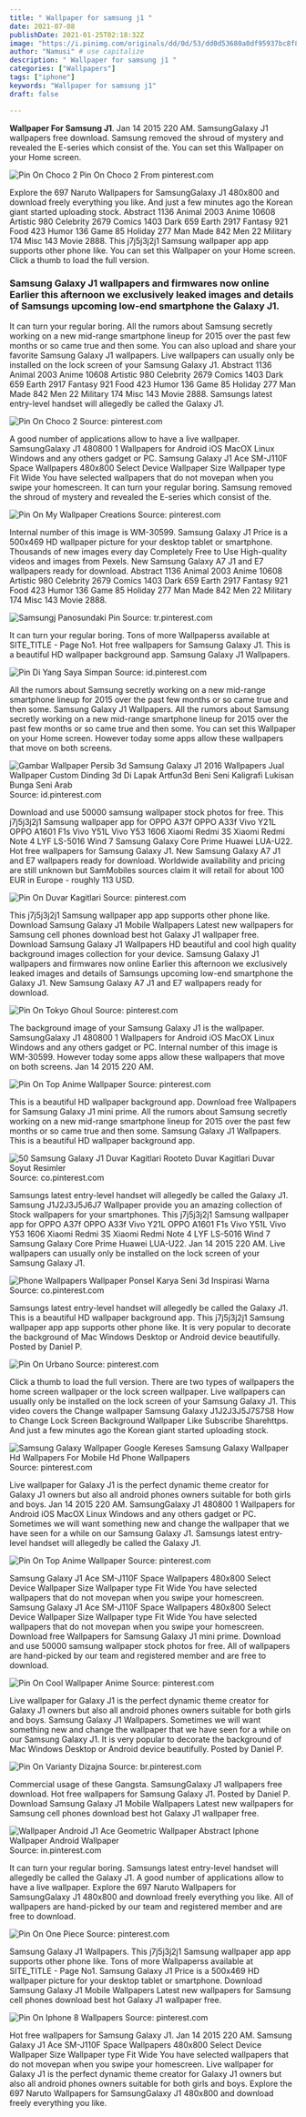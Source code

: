 ```yaml
---
title: " Wallpaper for samsung j1 "
date: 2021-07-08
publishDate: 2021-01-25T02:18:32Z
image: "https://i.pinimg.com/originals/dd/0d/53/dd0d53680a0df95937bc8f82cea68ffd.jpg"
author: "Namusi" # use capitalize
description: " Wallpaper for samsung j1 "
categories: ["Wallpapers"]
tags: ["iphone"]
keywords: "Wallpaper for samsung j1"
draft: false

---
```



**Wallpaper For Samsung J1**. Jan 14 2015 220 AM. SamsungGalaxy J1 wallpapers free download. Samsung removed the shroud of mystery and revealed the E-series which consist of the. You can set this Wallpaper on your Home screen.

![Pin On Choco 2](https://i.pinimg.com/originals/2c/e7/04/2ce7040dd4b47d33f54ba060697a0d18.jpg "Pin On Choco 2")
Pin On Choco 2 From pinterest.com


Explore the 697 Naruto Wallpapers for SamsungGalaxy J1 480x800 and download freely everything you like. And just a few minutes ago the Korean giant started uploading stock. Abstract 1136 Animal 2003 Anime 10608 Artistic 980 Celebrity 2679 Comics 1403 Dark 659 Earth 2917 Fantasy 921 Food 423 Humor 136 Game 85 Holiday 277 Man Made 842 Men 22 Military 174 Misc 143 Movie 2888. This j7j5j3j2j1 Samsung wallpaper app app supports other phone like. You can set this Wallpaper on your Home screen. Click a thumb to load the full version.

### Samsung Galaxy J1 wallpapers and firmwares now online Earlier this afternoon we exclusively leaked images and details of Samsungs upcoming low-end smartphone the Galaxy J1.

It can turn your regular boring. All the rumors about Samsung secretly working on a new mid-range smartphone lineup for 2015 over the past few months or so came true and then some. You can also upload and share your favorite Samsung Galaxy J1 wallpapers. Live wallpapers can usually only be installed on the lock screen of your Samsung Galaxy J1. Abstract 1136 Animal 2003 Anime 10608 Artistic 980 Celebrity 2679 Comics 1403 Dark 659 Earth 2917 Fantasy 921 Food 423 Humor 136 Game 85 Holiday 277 Man Made 842 Men 22 Military 174 Misc 143 Movie 2888. Samsungs latest entry-level handset will allegedly be called the Galaxy J1.


![Pin On Choco 2](https://i.pinimg.com/originals/2c/e7/04/2ce7040dd4b47d33f54ba060697a0d18.jpg "Pin On Choco 2")
Source: pinterest.com

A good number of applications allow to have a live wallpaper. SamsungGalaxy J1 480800 1 Wallpapers for Android iOS MacOX Linux Windows and any others gadget or PC. Samsung Galaxy J1 Ace SM-J110F Space Wallpapers 480x800 Select Device Wallpaper Size Wallpaper type Fit Wide You have selected wallpapers that do not movepan when you swipe your homescreen. It can turn your regular boring. Samsung removed the shroud of mystery and revealed the E-series which consist of the.

![Pin On My Wallpaper Creations](https://i.pinimg.com/originals/ee/9f/74/ee9f7486f7d763ab91a5e027ae58299d.jpg "Pin On My Wallpaper Creations")
Source: pinterest.com

Internal number of this image is WM-30599. Samsung Galaxy J1 Price is a 500x469 HD wallpaper picture for your desktop tablet or smartphone. Thousands of new images every day Completely Free to Use High-quality videos and images from Pexels. New Samsung Galaxy A7 J1 and E7 wallpapers ready for download. Abstract 1136 Animal 2003 Anime 10608 Artistic 980 Celebrity 2679 Comics 1403 Dark 659 Earth 2917 Fantasy 921 Food 423 Humor 136 Game 85 Holiday 277 Man Made 842 Men 22 Military 174 Misc 143 Movie 2888.

![Samsungj Panosundaki Pin](https://i.pinimg.com/originals/d4/5d/86/d45d86280baec76f9f44780b1cfafadf.jpg "Samsungj Panosundaki Pin")
Source: tr.pinterest.com

It can turn your regular boring. Tons of more Wallpaperss available at SITE_TITLE - Page No1. Hot free wallpapers for Samsung Galaxy J1. This is a beautiful HD wallpaper background app. Samsung Galaxy J1 Wallpapers.

![Pin Di Yang Saya Simpan](https://i.pinimg.com/originals/5e/f1/f8/5ef1f822e6a87cc66cbf6adf5e825bc1.jpg "Pin Di Yang Saya Simpan")
Source: id.pinterest.com

All the rumors about Samsung secretly working on a new mid-range smartphone lineup for 2015 over the past few months or so came true and then some. Samsung Galaxy J1 Wallpapers. All the rumors about Samsung secretly working on a new mid-range smartphone lineup for 2015 over the past few months or so came true and then some. You can set this Wallpaper on your Home screen. However today some apps allow these wallpapers that move on both screens.

![Gambar Wallpaper Persib 3d Samsung Galaxy J1 2016 Wallpapers Jual Wallpaper Custom Dinding 3d Di Lapak Artfun3d Beni Seni Kaligrafi Lukisan Bunga Seni Arab](https://i.pinimg.com/564x/65/8f/67/658f67466167d935892bf776a25ba7a0.jpg "Gambar Wallpaper Persib 3d Samsung Galaxy J1 2016 Wallpapers Jual Wallpaper Custom Dinding 3d Di Lapak Artfun3d Beni Seni Kaligrafi Lukisan Bunga Seni Arab")
Source: id.pinterest.com

Download and use 50000 samsung wallpaper stock photos for free. This j7j5j3j2j1 Samsung wallpaper app for OPPO A37f OPPO A33f Vivo Y21L OPPO A1601 F1s Vivo Y51L Vivo Y53 1606 Xiaomi Redmi 3S Xiaomi Redmi Note 4 LYF LS-5016 Wind 7 Samsung Galaxy Core Prime Huawei LUA-U22. Hot free wallpapers for Samsung Galaxy J1. New Samsung Galaxy A7 J1 and E7 wallpapers ready for download. Worldwide availability and pricing are still unknown but SamMobiles sources claim it will retail for about 100 EUR in Europe - roughly 113 USD.

![Pin On Duvar Kagitlari](https://i.pinimg.com/originals/64/30/71/64307184fb1770eac7795c6a01133702.jpg "Pin On Duvar Kagitlari")
Source: pinterest.com

This j7j5j3j2j1 Samsung wallpaper app app supports other phone like. Download Samsung Galaxy J1 Mobile Wallpapers Latest new wallpapers for Samsung cell phones download best hot Galaxy J1 wallpaper free. Download Samsung Galaxy J1 Wallpapers HD beautiful and cool high quality background images collection for your device. Samsung Galaxy J1 wallpapers and firmwares now online Earlier this afternoon we exclusively leaked images and details of Samsungs upcoming low-end smartphone the Galaxy J1. New Samsung Galaxy A7 J1 and E7 wallpapers ready for download.

![Pin On Tokyo Ghoul](https://i.pinimg.com/236x/72/b1/ed/72b1ed18c34d15ad64878909e65fde23.jpg "Pin On Tokyo Ghoul")
Source: pinterest.com

The background image of your Samsung Galaxy J1 is the wallpaper. SamsungGalaxy J1 480800 1 Wallpapers for Android iOS MacOX Linux Windows and any others gadget or PC. Internal number of this image is WM-30599. However today some apps allow these wallpapers that move on both screens. Jan 14 2015 220 AM.

![Pin On Top Anime Wallpaper](https://i.pinimg.com/474x/eb/c7/b3/ebc7b383833bb8cb1b9609ed47d27d4d.jpg "Pin On Top Anime Wallpaper")
Source: pinterest.com

This is a beautiful HD wallpaper background app. Download free Wallpapers for Samsung Galaxy J1 mini prime. All the rumors about Samsung secretly working on a new mid-range smartphone lineup for 2015 over the past few months or so came true and then some. Samsung Galaxy J1 Wallpapers. This is a beautiful HD wallpaper background app.

![50 Samsung Galaxy J1 Duvar Kagitlari Rooteto Duvar Kagitlari Duvar Soyut Resimler](https://i.pinimg.com/originals/d9/a5/d4/d9a5d407eff6f779ee8280cf8567f08e.jpg "50 Samsung Galaxy J1 Duvar Kagitlari Rooteto Duvar Kagitlari Duvar Soyut Resimler")
Source: co.pinterest.com

Samsungs latest entry-level handset will allegedly be called the Galaxy J1. Samsung J1J2J3J5J6J7 Wallpaper provide you an amazing collection of Stock wallpapers for your smartphones. This j7j5j3j2j1 Samsung wallpaper app for OPPO A37f OPPO A33f Vivo Y21L OPPO A1601 F1s Vivo Y51L Vivo Y53 1606 Xiaomi Redmi 3S Xiaomi Redmi Note 4 LYF LS-5016 Wind 7 Samsung Galaxy Core Prime Huawei LUA-U22. Jan 14 2015 220 AM. Live wallpapers can usually only be installed on the lock screen of your Samsung Galaxy J1.

![Phone Wallpapers Wallpaper Ponsel Karya Seni 3d Inspirasi Warna](https://i.pinimg.com/originals/50/6c/12/506c12f215771b5cead1ca401f9bbdc6.jpg "Phone Wallpapers Wallpaper Ponsel Karya Seni 3d Inspirasi Warna")
Source: co.pinterest.com

Samsungs latest entry-level handset will allegedly be called the Galaxy J1. This is a beautiful HD wallpaper background app. This j7j5j3j2j1 Samsung wallpaper app app supports other phone like. It is very popular to decorate the background of Mac Windows Desktop or Android device beautifully. Posted by Daniel P.

![Pin On Urbano](https://i.pinimg.com/originals/5f/f9/7e/5ff97e8dbd5c042b6c2b95d8ccd9526c.jpg "Pin On Urbano")
Source: pinterest.com

Click a thumb to load the full version. There are two types of wallpapers the home screen wallpaper or the lock screen wallpaper. Live wallpapers can usually only be installed on the lock screen of your Samsung Galaxy J1. This video covers the Change wallpaper Samsung Galaxy J1J2J3J5J7S7S8 How to Change Lock Screen Background Wallpaper Like Subscribe Sharehttps. And just a few minutes ago the Korean giant started uploading stock.

![Samsung Galaxy Wallpaper Google Kereses Samsung Galaxy Wallpaper Hd Wallpapers For Mobile Hd Phone Wallpapers](https://i.pinimg.com/originals/60/43/fd/6043fd7a59676ce3c67e5055b44c6b77.jpg "Samsung Galaxy Wallpaper Google Kereses Samsung Galaxy Wallpaper Hd Wallpapers For Mobile Hd Phone Wallpapers")
Source: pinterest.com

Live wallpaper for Galaxy J1 is the perfect dynamic theme creator for Galaxy J1 owners but also all android phones owners suitable for both girls and boys. Jan 14 2015 220 AM. SamsungGalaxy J1 480800 1 Wallpapers for Android iOS MacOX Linux Windows and any others gadget or PC. Sometimes we will want something new and change the wallpaper that we have seen for a while on our Samsung Galaxy J1. Samsungs latest entry-level handset will allegedly be called the Galaxy J1.

![Pin On Top Anime Wallpaper](https://i.pinimg.com/736x/ba/26/b4/ba26b47d108f5de63ea3614dec2f12dd.jpg "Pin On Top Anime Wallpaper")
Source: pinterest.com

Samsung Galaxy J1 Ace SM-J110F Space Wallpapers 480x800 Select Device Wallpaper Size Wallpaper type Fit Wide You have selected wallpapers that do not movepan when you swipe your homescreen. Samsung Galaxy J1 Ace SM-J110F Space Wallpapers 480x800 Select Device Wallpaper Size Wallpaper type Fit Wide You have selected wallpapers that do not movepan when you swipe your homescreen. Download free Wallpapers for Samsung Galaxy J1 mini prime. Download and use 50000 samsung wallpaper stock photos for free. All of wallpapers are hand-picked by our team and registered member and are free to download.

![Pin On Cool Wallpaper Anime](https://i.pinimg.com/originals/59/b9/d7/59b9d7439b2a952a390c64903badb136.png "Pin On Cool Wallpaper Anime")
Source: pinterest.com

Live wallpaper for Galaxy J1 is the perfect dynamic theme creator for Galaxy J1 owners but also all android phones owners suitable for both girls and boys. Samsung Galaxy J1 Wallpapers. Sometimes we will want something new and change the wallpaper that we have seen for a while on our Samsung Galaxy J1. It is very popular to decorate the background of Mac Windows Desktop or Android device beautifully. Posted by Daniel P.

![Pin On Varianty Dizajna](https://i.pinimg.com/originals/c4/0f/44/c40f44282d38eaaaa2b9250a9f377ff9.jpg "Pin On Varianty Dizajna")
Source: br.pinterest.com

Commercial usage of these Gangsta. SamsungGalaxy J1 wallpapers free download. Hot free wallpapers for Samsung Galaxy J1. Posted by Daniel P. Download Samsung Galaxy J1 Mobile Wallpapers Latest new wallpapers for Samsung cell phones download best hot Galaxy J1 wallpaper free.

![Wallpaper Android J1 Ace Geometric Wallpaper Abstract Iphone Wallpaper Android Wallpaper](https://i.pinimg.com/originals/01/97/4c/01974cbe5459d75ee933ce2403f8e7a0.jpg "Wallpaper Android J1 Ace Geometric Wallpaper Abstract Iphone Wallpaper Android Wallpaper")
Source: in.pinterest.com

It can turn your regular boring. Samsungs latest entry-level handset will allegedly be called the Galaxy J1. A good number of applications allow to have a live wallpaper. Explore the 697 Naruto Wallpapers for SamsungGalaxy J1 480x800 and download freely everything you like. All of wallpapers are hand-picked by our team and registered member and are free to download.

![Pin On One Piece](https://i.pinimg.com/originals/f0/ed/40/f0ed40f9ca9cf91b877f30432a9ddd8e.jpg "Pin On One Piece")
Source: pinterest.com

Samsung Galaxy J1 Wallpapers. This j7j5j3j2j1 Samsung wallpaper app app supports other phone like. Tons of more Wallpaperss available at SITE_TITLE - Page No1. Samsung Galaxy J1 Price is a 500x469 HD wallpaper picture for your desktop tablet or smartphone. Download Samsung Galaxy J1 Mobile Wallpapers Latest new wallpapers for Samsung cell phones download best hot Galaxy J1 wallpaper free.

![Pin On Iphone 8 Wallpapers](https://i.pinimg.com/originals/dd/0d/53/dd0d53680a0df95937bc8f82cea68ffd.jpg "Pin On Iphone 8 Wallpapers")
Source: pinterest.com

Hot free wallpapers for Samsung Galaxy J1. Jan 14 2015 220 AM. Samsung Galaxy J1 Ace SM-J110F Space Wallpapers 480x800 Select Device Wallpaper Size Wallpaper type Fit Wide You have selected wallpapers that do not movepan when you swipe your homescreen. Live wallpaper for Galaxy J1 is the perfect dynamic theme creator for Galaxy J1 owners but also all android phones owners suitable for both girls and boys. Explore the 697 Naruto Wallpapers for SamsungGalaxy J1 480x800 and download freely everything you like.

